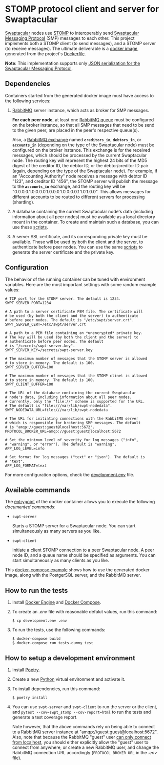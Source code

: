 STOMP protocol client and server for Swaptacular
================================================

[Swaptacular] nodes use [STOMP] to interoperably send [Swaptacular Messaging
Protocol] (SMP) messages to each other. This project implements both a STOMP
client (to send messages), and a STOMP server (to receive messages). The
ultimate deliverable is a [docker image], generated from the project's
[Dockerfile](../master/Dockerfile).

**Note:** This implementation supports only [JSON serialization for the
Swaptacular Messaging Protocol].


Dependencies
------------

Containers started from the generated docker image must have access to the
following services:

1. [RabbitMQ] server instance, which acts as broker for SMP messages.

   **For each peer node**, at least one [RabbitMQ queue] must be configured
   on the broker instance, so that all SMP messages that need to be send to
   the given peer, are placed in the peer's respective queue(s).

   Also, a [RabbitMQ exchange] named **`creditors_in`**, **`debtors_in`**,
   or **`accounts_in`** (depending on the type of the Swaptacular node) must
   be configured on the broker instance. This exchange is for the received
   messages, which should be processed by the current Swaptacular node. The
   routing key will represent the highest 24 bits of the MD5 digest of the
   creditor ID, the debtor ID, or the debtor/creditor ID pair (again,
   depending on the type of the Swaptacular node). For example, if an
   "Accounting Authority" node receives a message with debtor ID "123", and
   creditor ID "456", the STOMP server will publish the message to the
   **`accounts_in`** exchange, and the routing key will be
   "0.0.0.0.1.0.0.0.0.1.0.0.0.1.0.0.0.0.1.1.0.1.0.0". This allows messages
   for different accounts to be routed to different servers for processing
   (sharding).

2. A database containing the current Swaptacular node's data (including
   information about all peer nodes) must be available as a local directory
   mount in the container. To create and maintain such a database, you can
   use these [scripts].

3. A server SSL certificate, and its corresponding private key must be
   available. Those will be used by both the client and the server, to
   authenticate before peer nodes. You can use the same [scripts] to
   generate the server certificate and the private key.


Configuration
-------------

The behavior of the running container can be tuned with environment
variables. Here are the most important settings with some random
example values:

```shell
# TCP port for the STOMP server. The default is 1234.
SWPT_SERVER_PORT=1234

# A path to a server certificate PEM file. The certificate will
# be used (by both the client and the server) to authenticate
# before peer nodes. The default is "/etc/swpt/server.crt".
SWPT_SERVER_CERT=/etc/swpt/server.crt

# A path to a PEM file containing an *unencrypted* private key.
# The key will be used (by both the client and the server) to
# authenticate before peer nodes. The default
# is "/secrets/swpt-server.key".
SWPT_SERVER_KEY=/secrets/swpt-server.key

# The maximum number of messages that the STOMP server is allowed
# to store in memory. The default is 100.
SWPT_SERVER_BUFFER=100

# The maximum number of messages that the STOMP clinet is allowed
# to store in memory. The default is 100.
SWPT_CLIENT_BUFFER=100

# The URL of the database containing the current Swaptacular
# node's data, including information about all peer nodes.
# Currently, only the "file://" scheme is supported for the URL.
# The default is "file:///var/lib/swpt-nodedata".
SWPT_NODEDATA_URL=file:///var/lib/swpt-nodedata

# The URL for initiating connections with the RabbitMQ server
# which is responsible for brokering SMP messages. The default
# is "amqp://guest:guest@localhost:5672".
PROTOCOL_BROKER_URL=amqp://guest:guest@localhost:5672

# Set the minimum level of severity for log messages ("info",
# "warning", or "error"). The default is "warning".
APP_LOG_LEVEL=info

# Set format for log messages ("text" or "json"). The default is
# "text".
APP_LOG_FORMAT=text
```

For more configuration options, check the
[development.env](../master/development.env) file.


Available commands
------------------

The [entrypoint](../master/docker/entrypoint.sh) of the docker
container allows you to execute the following *documented commands*:

* `swpt-server`

  Starts a STOMP server for a Swaptacular node. You can start simultaneously
  as many servers as you like.

* `swpt-client`

  Initiate a client STOMP connection to a peer Swaptacular node. A peer node
  ID, and a queue name should be specified as arguments. You can start
  simultaneously as many clients as you like.

This [docker-compose example](../master/docker-compose-all.yml) shows
how to use the generated docker image, along with the PostgerSQL
server, and the RabbitMQ server.


How to run the tests
--------------------

1.  Install [Docker Engine] and [Docker Compose].

2.  To create an *.env* file with reasonable defalut values, run this
    command:

        $ cp development.env .env

3.  To run the tests, use the following commands:

        $ docker-compose build
        $ docker-compose run tests-dummy test


How to setup a development environment
--------------------------------------

1.  Install [Poetry].

2.  Create a new [Python] virtual environment and activate it.

3.  To install dependencies, run this command:

        $ poetry install

4.  You can use `swpt-server` and `swpt-client` to run the server or the
    client, and `pytest --cov=swpt_stomp --cov-report=html` to run the tests
    and generate a test coverage report.

    Note however, that the above commands rely on being able to connect to a
    RabbitMQ server instance at "amqp://guest:guest@localhost:5672". Also,
    note that because the RabbitMQ "guest" user [can only connect from
    localhost], you should either explicitly allow the "guest" user to
    connect from anywhere, or create a new RabbitMQ user, and change the
    RabbitMQ connection URL accordingly (`PROTOCOL_BROKER_URL` in the *.env*
    file).



[Swaptacular]: https://swaptacular.github.io/overview
[STOMP]: https://stomp.github.io/
[JSON serialization for the Swaptacular Messaging Protocol]: https://github.com/swaptacular/swpt_accounts/blob/master/protocol-json.rst
[Swaptacular Messaging Protocol]: https://github.com/swaptacular/swpt_accounts/blob/master/protocol.rst
[docker image]: https://www.geeksforgeeks.org/what-is-docker-images/
[RabbitMQ]: https://www.rabbitmq.com/
[RabbitMQ queue]: https://www.cloudamqp.com/blog/part1-rabbitmq-for-beginners-what-is-rabbitmq.html
[RabbitMQ exchange]: https://www.cloudamqp.com/blog/part4-rabbitmq-for-beginners-exchanges-routing-keys-bindings.html
[scripts]: https://github.com/swaptacular/swpt_ca_scripts
[Docker Engine]: https://docs.docker.com/engine/
[Docker Compose]: https://docs.docker.com/compose/
[Poetry]: https://poetry.eustace.io/docs/
[Python]: https://docs.python.org/
[can only connect from localhost]: https://www.rabbitmq.com/access-control.html#loopback-users
